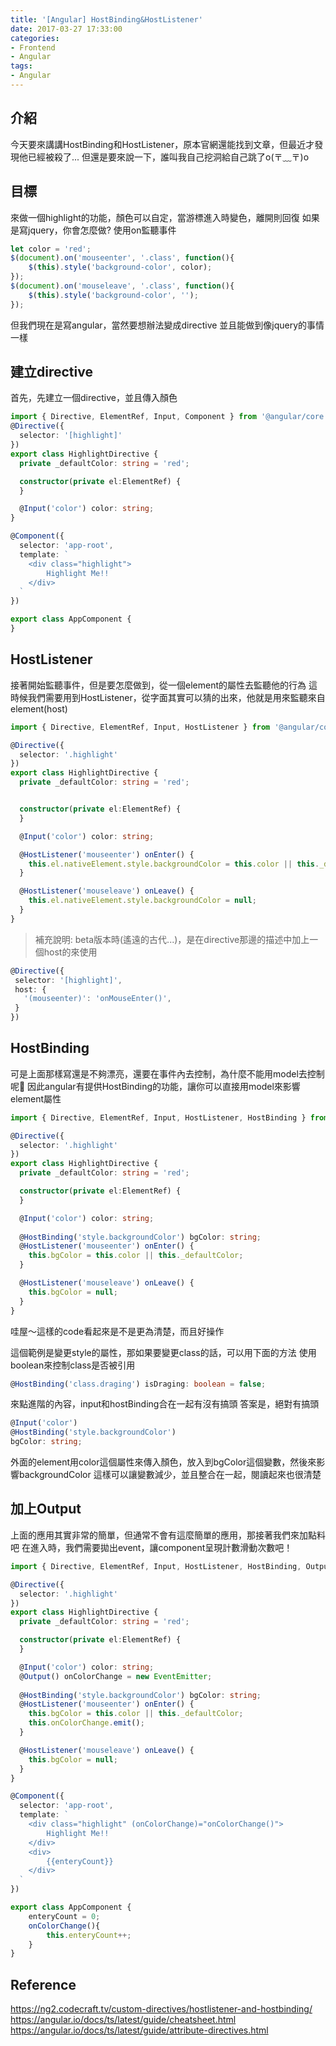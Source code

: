 ```yaml
---
title: '[Angular] HostBinding&HostListener'
date: 2017-03-27 17:33:00
categories:
- Frontend
- Angular
tags:
- Angular
---
```

## 介紹
今天要來講講HostBinding和HostListener，原本官網還能找到文章，但最近才發現他已經被殺了...
但還是要來說一下，誰叫我自己挖洞給自己跳了o(〒﹏〒)o

<!--more-->

## 目標
來做一個highlight的功能，顏色可以自定，當游標進入時變色，離開則回復
如果是寫jquery，你會怎麼做?  使用on監聽事件

``` js
let color = 'red';
$(document).on('mouseenter', '.class', function(){
    $(this).style('background-color', color);
});
$(document).on('mouseleave', '.class', function(){
    $(this).style('background-color', '');
});
```

但我們現在是寫angular，當然要想辦法變成directive
並且能做到像jquery的事情一樣

## 建立directive
首先，先建立一個directive，並且傳入顏色
``` typescript
import { Directive, ElementRef, Input, Component } from '@angular/core';
@Directive({
  selector: '[highlight]'
})
export class HighlightDirective {
  private _defaultColor: string = 'red';

  constructor(private el:ElementRef) {
  }

  @Input('color') color: string;
}

@Component({
  selector: 'app-root',
  template: `
    <div class="highlight">
        Highlight Me!!
    </div>
  `
})

export class AppComponent {
}
```

## HostListener
接著開始監聽事件，但是要怎麼做到，從一個element的屬性去監聽他的行為
這時候我們需要用到HostListener，從字面其實可以猜的出來，他就是用來監聽來自element(host)

``` typescript
import { Directive, ElementRef, Input, HostListener } from '@angular/core';

@Directive({
  selector: '.highlight'
})
export class HighlightDirective {
  private _defaultColor: string = 'red';


  constructor(private el:ElementRef) {
  }

  @Input('color') color: string;

  @HostListener('mouseenter') onEnter() {
    this.el.nativeElement.style.backgroundColor = this.color || this._defaultColor;
  }

  @HostListener('mouseleave') onLeave() {
    this.el.nativeElement.style.backgroundColor = null;
  }
}
```

> 補充說明:
beta版本時(遙遠的古代...)，是在directive那邊的描述中加上一個host的來使用
```typescript
@Directive({
 selector: '[highlight]',
 host: {
   '(mouseenter)': 'onMouseEnter()',
 }
})
```

## HostBinding
可是上面那樣寫還是不夠漂亮，還要在事件內去控制，為什麼不能用model去控制呢
因此angular有提供HostBinding的功能，讓你可以直接用model來影響element屬性

```typescript
import { Directive, ElementRef, Input, HostListener, HostBinding } from '@angular/core';

@Directive({
  selector: '.highlight'
})
export class HighlightDirective {
  private _defaultColor: string = 'red';

  constructor(private el:ElementRef) {
  }

  @Input('color') color: string;
  
  @HostBinding('style.backgroundColor') bgColor: string;
  @HostListener('mouseenter') onEnter() {
    this.bgColor = this.color || this._defaultColor;
  }

  @HostListener('mouseleave') onLeave() {
    this.bgColor = null;
  }
}
```
哇屋～這樣的code看起來是不是更為清楚，而且好操作

這個範例是變更style的屬性，那如果要變更class的話，可以用下面的方法
使用boolean來控制class是否被引用
``` typescript
@HostBinding('class.draging') isDraging: boolean = false;
```

來點進階的內容，input和hostBinding合在一起有沒有搞頭
答案是，絕對有搞頭
``` typescript
@Input('color')
@HostBinding('style.backgroundColor')
bgColor: string;
```

外面的element用color這個屬性來傳入顏色，放入到bgColor這個變數，然後來影響backgroundColor
這樣可以讓變數減少，並且整合在一起，閱讀起來也很清楚

## 加上Output
上面的應用其實非常的簡單，但通常不會有這麼簡單的應用，那接著我們來加點料吧
在進入時，我們需要拋出event，讓component呈現計數滑動次數吧！

``` typescript
import { Directive, ElementRef, Input, HostListener, HostBinding, Output, EventEmitter } from '@angular/core';

@Directive({
  selector: '.highlight'
})
export class HighlightDirective {
  private _defaultColor: string = 'red';

  constructor(private el:ElementRef) {
  }

  @Input('color') color: string;
  @Output() onColorChange = new EventEmitter;
  
  @HostBinding('style.backgroundColor') bgColor: string;
  @HostListener('mouseenter') onEnter() {
    this.bgColor = this.color || this._defaultColor;
    this.onColorChange.emit();
  }

  @HostListener('mouseleave') onLeave() {
    this.bgColor = null;
  }
}

@Component({
  selector: 'app-root',
  template: `
    <div class="highlight" (onColorChange)="onColorChange()">
        Highlight Me!!
    </div>
    <div>
        {{enteryCount}}
    </div>
  `
})

export class AppComponent {
    enteryCount = 0;
    onColorChange(){
        this.enteryCount++;
    }
}
```

## Reference
https://ng2.codecraft.tv/custom-directives/hostlistener-and-hostbinding/
https://angular.io/docs/ts/latest/guide/cheatsheet.html
https://angular.io/docs/ts/latest/guide/attribute-directives.html